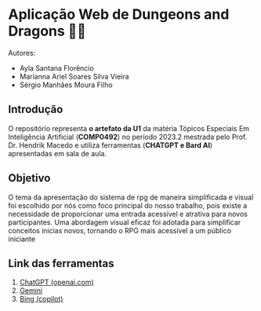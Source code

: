 # Aplicação Web de Dungeons and Dragons :dragon::sparkles:

Autores: 
 - Ayla Santana Florêncio  
 - Marianna Ariel Soares Silva Vieira  
 - Sérgio Manhães Moura Filho
## Introdução

O repositório representa **o artefato da U1** da matéria Tópicos Especiais Em Inteligência Artificial (**COMP0492**) no período 2023.2 mestrada pelo Prof. Dr. Hendrik Macedo e utiliza ferramentas (**CHATGPT e Bard AI**) apresentadas em sala de aula.


## Objetivo 
O tema da apresentação do sistema de rpg de maneira simplificada e visual foi escolhido por nós como foco principal do nosso trabalho, pois existe a necessidade de proporcionar uma entrada acessível e atrativa para novos participantes. Uma abordagem visual eficaz foi adotada para simplificar conceitos inicias novos, tornando o RPG mais acessível a um público iniciante

## Link das ferramentas

 1. [ChatGPT (openai.com)](https://chat.openai.com/)
 2. [Gemini](https://gemini.google.com)
 3. [Bing (copilot)](https://www.bing.com/images/create)
